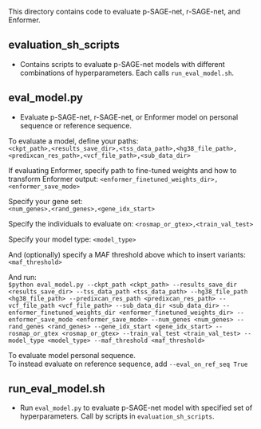 This directory contains code to evaluate p-SAGE-net, r-SAGE-net, and Enformer. 

## evaluation_sh_scripts
- Contains scripts to evaluate p-SAGE-net models with different combinations of hyperparameters. Each calls `run_eval_model.sh`.

## eval_model.py 
- Evaluate p-SAGE-net, r-SAGE-net, or Enformer model on personal sequence or reference sequence.

To evaluate a model, define your paths:  
 `<ckpt_path>,<results_save_dir>,<tss_data_path>,<hg38_file_path>,<predixcan_res_path>,<vcf_file_path>,<sub_data_dir>`  

If evaluating Enformer, specify path to fine-tuned weights and how to transform Enformer output: 
 `<enformer_finetuned_weights_dir>,<enformer_save_mode>`  
 
Specify your gene set:  
`<num_genes>,<rand_genes>,<gene_idx_start>` 

Specify the individuals to evaluate on: 
`<rosmap_or_gtex>,<train_val_test>`

Specify your model type: 
`<model_type>`

And (optionally) specify a MAF threshold above which to insert variants: 
`<maf_threshold>`

And run:  
`$python eval_model.py --ckpt_path <ckpt_path> --results_save_dir <results_save_dir> --tss_data_path <tss_data_path> --hg38_file_path <hg38_file_path> --predixcan_res_path <predixcan_res_path> --vcf_file_path <vcf_file_path> --sub_data_dir <sub_data_dir> --enformer_finetuned_weights_dir <enformer_finetuned_weights_dir> --enformer_save_mode <enformer_save_mode> --num_genes <num_genes> --rand_genes <rand_genes> --gene_idx_start <gene_idx_start> --rosmap_or_gtex <rosmap_or_gtex> --train_val_test <train_val_test> --model_type <model_type> --maf_threshold <maf_threshold>`

To evaluate model personal sequence.   
To instead evaluate on reference sequence, add `--eval_on_ref_seq True`

## run_eval_model.sh
- Run `eval_model.py` to evaluate p-SAGE-net model with specified set of hyperparameters. Call by scripts in `evaluation_sh_scripts`.

 
  
